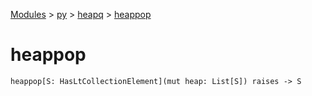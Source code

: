 [Modules](../../index.md) > [py](../index.md) > [heapq](./index.md) > [heappop]()

# heappop

```
heappop[S: HasLtCollectionElement](mut heap: List[S]) raises -> S
```
